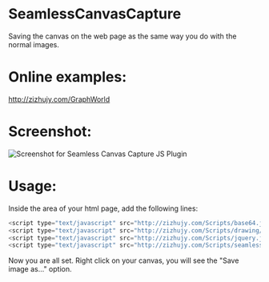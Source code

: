 SeamlessCanvasCapture
=====================

Saving the canvas on the web page as the same way you do with the normal images.

Online examples:
================
http://zizhujy.com/GraphWorld

Screenshot:
===========
![Screenshot for Seamless Canvas Capture JS Plugin](./SeamlessCanvasCapture_en-US.png "Screenshot for Seamless Canvas Capture JS Plugin")

Usage:
=======
Inside the area of your html page, add the following lines:
```javascript
<script type="text/javascript" src="http://zizhujy.com/Scripts/base64.js"></script>
<script type="text/javascript" src="http://zizhujy.com/Scripts/drawing/canvas2image.js"></script>
<script type="text/javascript" src="http://zizhujy.com/Scripts/jquery.js"></script>
<script type="text/javascript" src="http://zizhujy.com/Scripts/seamlessCanvasCapture.js"></script>
```
Now you are all set. Right click on your canvas, you will see the "Save image as..." option.